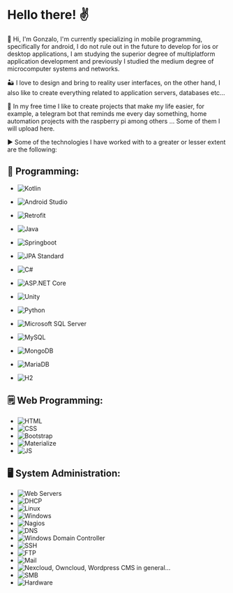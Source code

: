 <!--
**JonsaL3/JonsaL3** is a ✨ _special_ ✨ repository because its `README.md` (this file) appears on your GitHub profile.

Here are some ideas to get you started:

- 🔭 I’m currently working on ...
- 🌱 I’m currently learning ...
- 👯 I’m looking to collaborate on ...
- 🤔 I’m looking for help with ...
- 💬 Ask me about ...
- 📫 How to reach me: ...
- 😄 Pronouns: ...
- ⚡ Fun fact: ...
-->

# Hello there! ✌️

👋 Hi, I'm Gonzalo, I'm currently specializing in mobile programming, specifically for android, I do not rule out in the future to develop for ios or desktop applications, I am studying the superior degree of multiplatform application development and previously I studied the medium degree of microcomputer systems and networks.

🏜️ I love to design and bring to reality user interfaces, on the other hand, I also like to create everything related to application servers, databases etc...

🎡 In my free time I like to create projects that make my life easier, for example, a telegram bot that reminds me every day something, home automation projects with the raspberry pi among others ... Some of them I will upload here.

▶️ Some of the technologies I have worked with to a greater or lesser extent are the following:

## 📝 Programming:

- ![Kotlin](https://img.shields.io/badge/Android-Kotlin-green)
- ![Android Studio](https://img.shields.io/badge/Android-Android%20Studio-green)
- ![Retrofit](https://img.shields.io/badge/Android-Retrofit-green)

- ![Java](https://img.shields.io/badge/Java--red)
- ![Springboot](https://img.shields.io/badge/Java-Springboot-red)
- ![JPA Standard](https://img.shields.io/badge/Java-JPA-red)

- ![C#](https://img.shields.io/badge/C%23%0A--blue)
- ![ASP.NET Core](https://img.shields.io/badge/C%23%0A-ASP.NET%20Core-blue)
- ![Unity](https://img.shields.io/badge/C%23%0A-Unity-blue)

- ![Python](https://img.shields.io/badge/Python--yellow)

- ![Microsoft SQL Server](https://img.shields.io/badge/Databases-Microsoft%20SQL%20Server-orange)
- ![MySQL](https://img.shields.io/badge/Databases-MySQL-orange)
- ![MongoDB](https://img.shields.io/badge/Databases-MongoDB-orange)
- ![MariaDB](https://img.shields.io/badge/Databases-MariaDB-orange)
- ![H2](https://img.shields.io/badge/Databases-H2-orange)

## 🗒️ Web Programming:

- ![HTML](https://img.shields.io/badge/Web-HTML-pink)
- ![CSS](https://img.shields.io/badge/Web-CSS-pink)
- ![Bootstrap](https://img.shields.io/badge/Web-Bootstrap-pink)
- ![Materialize](https://img.shields.io/badge/Web-Materialize-pink)
- ![JS](https://img.shields.io/badge/Web-JS-pink)

## 🖥️ System Administration:

- ![Web Servers](https://img.shields.io/badge/Systems-Web%20Servers-purple)
- ![DHCP](https://img.shields.io/badge/Systems-DHCP-purple)
- ![Linux](https://img.shields.io/badge/Systems-Linux-purple)
- ![Windows](https://img.shields.io/badge/Systems-Windows-purple)
- ![Nagios](https://img.shields.io/badge/Systems-Nagios-purple)
- ![DNS](https://img.shields.io/badge/Systems-DNS-purple)
- ![Windows Domain Controller](https://img.shields.io/badge/Systems-Windows%20Domain%20Controller-purple)
- ![SSH](https://img.shields.io/badge/Systems-SSH-purple)
- ![FTP](https://img.shields.io/badge/Systems-FTP-purple)
- ![Mail](https://img.shields.io/badge/Systems-Mail-purple)
- ![Nexcloud, Owncloud, Wordpress CMS in general...](https://img.shields.io/badge/Systems-CMS-purple)
- ![SMB](https://img.shields.io/badge/Systems-SMB-purple)
- ![Hardware](https://img.shields.io/badge/Systems-Hardware-purple)


